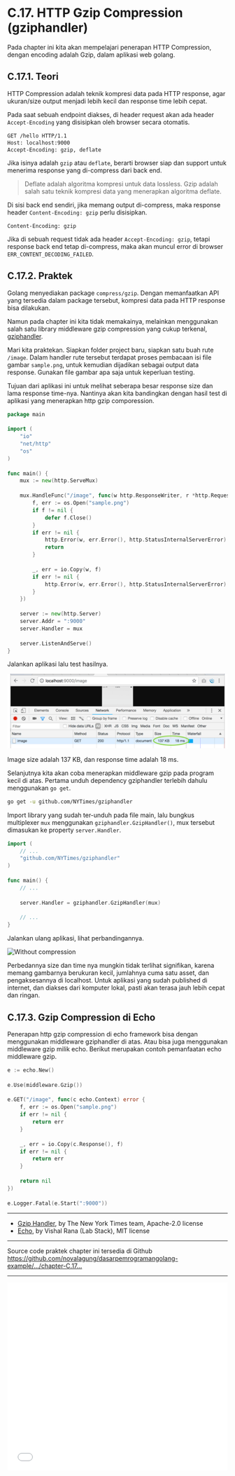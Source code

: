 # C.17. HTTP Gzip Compression (gziphandler)

Pada chapter ini kita akan mempelajari penerapan HTTP Compression, dengan encoding adalah Gzip, dalam aplikasi web golang.

## C.17.1. Teori

HTTP Compression adalah teknik kompresi data pada HTTP response, agar ukuran/size output menjadi lebih kecil dan response time lebih cepat.

Pada saat sebuah endpoint diakses, di header request akan ada header `Accept-Encoding` yang disisipkan oleh browser secara otomatis.

```http
GET /hello HTTP/1.1
Host: localhost:9000
Accept-Encoding: gzip, deflate
```

Jika isinya adalah `gzip` atau `deflate`, berarti browser siap dan support untuk menerima response yang di-compress dari back end.

> Deflate adalah algoritma kompresi untuk data lossless. Gzip adalah salah satu teknik kompresi data yang menerapkan algoritma deflate.

Di sisi back end sendiri, jika memang output di-compress, maka response header `Content-Encoding: gzip` perlu disisipkan.

```http
Content-Encoding: gzip
```

Jika di sebuah request tidak ada header `Accept-Encoding: gzip`, tetapi response back end tetap di-compress, maka akan muncul error di browser `ERR_CONTENT_DECODING_FAILED`.

## C.17.2. Praktek

Golang menyediakan package `compress/gzip`. Dengan memanfaatkan API yang tersedia dalam package tersebut, kompresi data pada HTTP response bisa dilakukan.

Namun pada chapter ini kita tidak memakainya, melainkan menggunakan salah satu library middleware gzip compression yang cukup terkenal, [gziphandler](https://github.com/NYTimes/gziphandler).

Mari kita praktekan. Siapkan folder project baru, siapkan satu buah rute `/image`. Dalam handler rute tersebut terdapat proses pembacaan isi file gambar `sample.png`, untuk kemudian dijadikan sebagai output data response. Gunakan file gambar apa saja untuk keperluan testing.

Tujuan dari aplikasi ini untuk melihat seberapa besar response size dan lama response time-nya. Nantinya akan kita bandingkan dengan hasil test di aplikasi yang menerapkan http gzip comporession.

```go
package main

import (
    "io"
    "net/http"
    "os"
)

func main() {
    mux := new(http.ServeMux)

    mux.HandleFunc("/image", func(w http.ResponseWriter, r *http.Request) {
        f, err := os.Open("sample.png")
        if f != nil {
            defer f.Close()
        }
        if err != nil {
            http.Error(w, err.Error(), http.StatusInternalServerError)
            return
        }

        _, err = io.Copy(w, f)
        if err != nil {
            http.Error(w, err.Error(), http.StatusInternalServerError)
        }
    })

    server := new(http.Server)
    server.Addr = ":9000"
    server.Handler = mux

    server.ListenAndServe()
}
```

Jalankan aplikasi lalu test hasilnya.

![Without compression](images/C_http_gzip_compression_1_without_compression.png)

Image size adalah 137 KB, dan response time adalah 18 ms.

Selanjutnya kita akan coba menerapkan middleware gzip pada program kecil di atas. Pertama unduh dependency gziphandler terlebih dahulu menggunakan `go get`.

```bash
go get -u github.com/NYTimes/gziphandler
```

Import library yang sudah ter-unduh pada file main, lalu bungkus multiplexer `mux` menggunakan `gziphandler.GzipHandler()`, mux tersebut dimasukan ke property `server.Handler`.

```go
import (
    // ...
    "github.com/NYTimes/gziphandler"
)

func main() {
    // ...

    server.Handler = gziphandler.GzipHandler(mux)

    // ...
}
```

Jalankan ulang aplikasi, lihat perbandingannya.

![Without compression](images/C_http_gzip_compression_2_with_compression.png)

Perbedannya size dan time nya mungkin tidak terlihat signifikan, karena memang gambarnya berukuran kecil, jumlahnya cuma satu asset, dan pengaksesannya di localhost. Untuk aplikasi yang sudah published di internet, dan diakses dari komputer lokal, pasti akan terasa jauh lebih cepat dan ringan.

## C.17.3. Gzip Compression di Echo

Penerapan http gzip compression di echo framework bisa dengan menggunakan middleware gziphandler di atas. Atau bisa juga menggunakan middleware gzip milik echo. Berikut merupakan contoh pemanfaatan echo middleware gzip.

```go
e := echo.New()

e.Use(middleware.Gzip())

e.GET("/image", func(c echo.Context) error {
    f, err := os.Open("sample.png")
    if err != nil {
        return err
    }

    _, err = io.Copy(c.Response(), f)
    if err != nil {
        return err
    }

    return nil
})

e.Logger.Fatal(e.Start(":9000"))
```

---

 - [Gzip Handler](https://github.com/NYTimes/gziphandler), by The New York Times team, Apache-2.0 license
 - [Echo](https://github.com/labstack/echo), by Vishal Rana (Lab Stack), MIT license

---

<div class="source-code-link">
    <div class="source-code-link-message">Source code praktek chapter ini tersedia di Github</div>
    <a href="https://github.com/novalagung/dasarpemrogramangolang-example/tree/master/chapter-C.17-http-gzip-compression">https://github.com/novalagung/dasarpemrogramangolang-example/.../chapter-C.17...</a>
</div>

---

<iframe src="partial/ebooks.html" width="100%" height="430px" frameborder="0" scrolling="no"></iframe>
